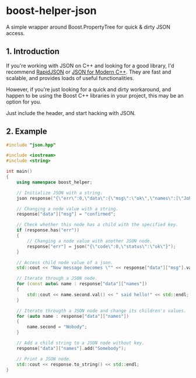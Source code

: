 # boost-helper-json
A simple wrapper around Boost.PropertyTree for quick &amp; dirty JSON access.

## 1. Introduction

If you're working with JSON on C++ and looking for a good library, I'd recommend [RapidJSON](http://rapidjson.org/) or [JSON for Modern C++](https://nlohmann.github.io/json/). They are fast and scalable, and provides loads of useful functionalities.

However, if you're just looking for a quick and dirty workaround, and happen to be using the Boost C++ libraries in your project, this may be an option for you.

Just include the header, and start hacking with JSON.

## 2. Example

```c++
#include "json.hpp"

#include <iostream>
#include <string>

int main()
{
    using namespace boost_helper;

    // Initialize JSON with a string.
    json response("{\"err\":0,\"data\":{\"msg\":\"ok\",\"names\":[\"John\",\"Sarah\"]}}");

    // Changing a node value with a string.
    response["data"]["msg"] = "confirmed";

    // Check whether this node has a child with the specified key.
    if (response.has("err"))
    {
        // Changing a node value with another JSON node.
        response["err"] = json("{\"code\":0,\"status\":\"ok\"}");
    }

    // Access child node value of a json.
    std::cout << "Now message becomes \"" << response["data"]["msg"].val() << "\"" << std::endl;

    // Iterate through a JSON node.
    for (const auto& name : response["data"]["names"])
    {
        std::cout << name.second.val() << " said hello!" << std::endl;
    }

    // Iterate througth a JSON node and change its children's values.
    for (auto name : response["data"]["names"])
    {
        name.second = "Nobody";
    }

    // Add a child string to a JSON node without key.
    response["data"]["names"].add("Somebody");

    // Print a JSON node.
    std::cout << response.to_string() << std::endl;
}
```

